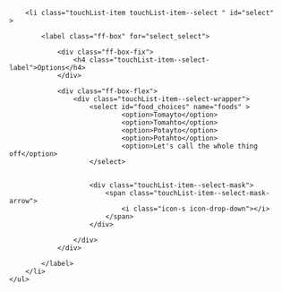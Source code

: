 <!-- HTML example -->
<div class="doc-box">
    <ul class="touchList">
        
        <li class="touchList-item touchList-item--select " id="select" >
            
            <label class="ff-box" for="select_select">

                <div class="ff-box-fix">
                    <h4 class="touchList-item--select-label">Options</h4>
                </div>
                
                <div class="ff-box-flex">
                    <div class="touchList-item--select-wrapper">
                        <select id="food_choices" name="foods" >
                                <option>Tomayto</option>
                                <option>Tomahto</option>
                                <option>Potayto</option>
                                <option>Potahto</option>
                                <option>Let's call the whole thing off</option>
                        </select>

                        
                        <div class="touchList-item--select-mask">
                            <span class="touchList-item--select-mask-arrow">
                                <i class="icon-s icon-drop-down"></i>
                            </span>
                        </div>

                    </div>
                </div>

            </label>
        </li>
    </ul>
</div>